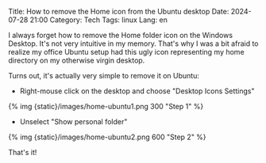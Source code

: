 Title: How to remove the Home icon from the Ubuntu desktop
Date: 2024-07-28 21:00
Category: Tech
Tags: linux
Lang: en

I always forget how to remove the Home folder icon on the Windows Desktop. It's not very intuitive in my memory. That's why I was a bit afraid to realize my office Ubuntu setup had this ugly icon representing my home directory on my otherwise virgin desktop.

Turns out, it's actually very simple to remove it on Ubuntu:

* Right-mouse click on the desktop and choose "Desktop Icons Settings"

{% img {static}/images/home-ubuntu1.png 300 "Step 1" %}

* Unselect "Show personal folder"

{% img {static}/images/home-ubuntu2.png 600 "Step 2" %}

That's it!